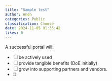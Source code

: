 ```yaml
---
title: "Sample test"
author: Anon
categories: Public
classification: Choose
date: 2024-11-05 01:35:42 
likes: 0
---
```


A successful portal will:

* [ ] be actively used
* [ ] provide tangible benefits (DoE initially)
* [ ] grow into supporting partners and vendors.
* [ ] 